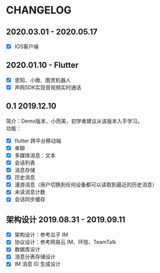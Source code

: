 # CHANGELOG

## 2020.03.01 - 2020.05.17

- [x] IOS客户端

## 2020.01.10 - Flutter

- [x] 思知、小微、图灵机器人
- [x] 声网SDK实现音视频实时通话

## 0.1 2019.12.10

简介：Demo版本，小而美，初学者建议从该版本入手学习。  
功能：

- [x] flutter 跨平台移动端
- [x] 单聊
- [x] 多媒体消息：文本
- [x] 会话列表
- [x] 消息存储
- [x] 历史消息
- [x] 漫游消息（用户切换到任何设备都可以读取到最近的历史消息）
- [x] 未读消息计数
- [x] 会话同步缓存

## 架构设计 2019.08.31 - 2019.09.11

- [x] 架构设计：参考瓜子 IM
- [x] 协议设计：参考网易云 IM、环信、TeamTalk
- [x] 数据库设计
- [x] 消息分表存储设计
- [x] IM 消息 ID 生成设计
